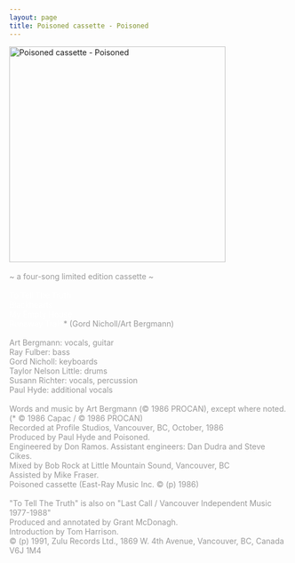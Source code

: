 ```yaml
---
layout: page
title: Poisoned cassette - Poisoned
---
```

<div>
<div>
<img src="images/stories/album_covers/album_descriptions/poisoned-poisoned(cassette).jpg" alt="Poisoned cassette - Poisoned" title="Poisoned cassette - Poisoned" style="border: 0px solid #000000; width: 389px; height: 388px" width="389" align="bottom" height="388" /><br />
<br />
<span style="color: #999999" class="Apple-style-span">~ a four-song limited edition cassette ~</span><br />
</div>
<div>
<br />
<span style="color: #ffffff">To Tell The Truth <br />
Blackhearts<br />
My Empty House<br />
Runaway Train</span><span style="color: #999999">* (Gord Nicholl/Art Bergmann)<br />
<br />
Art Bergmann: vocals, guitar<br />
Ray Fulber: bass<br />
Gord Nicholl: keyboards<br />
Taylor Nelson Little: drums<br />
Susann Richter: vocals, percussion<br />
Paul Hyde: additional vocals<br />
<br />
</span><span style="color: #999999">Words and music by Art Bergmann</span><span style="color: #999999"> (&copy; 1986 PROCAN), except where noted. (* &copy; 1986 Capac / &copy; 1986 PROCAN)<br />
Recorded at Profile Studios, Vancouver, BC, October, 1986<br />
Produced by Paul Hyde and Poisoned.<br />
Engineered by Don Ramos. Assistant engineers: Dan Dudra and Steve Cikes.<br />
Mixed by Bob Rock at Little Mountain Sound, Vancouver, BC<br />
Assisted by Mike Fraser.<br />
Poisoned cassette (East-Ray Music Inc. &copy; (p) 1986)<br />
<br />
&quot;To Tell The Truth&quot; is also on &quot;Last Call / Vancouver Independent Music 1977-1988&quot;<br />
Produced and annotated by Grant McDonagh.<br />
Introduction by Tom Harrison.<br />
&copy; (p) 1991, Zulu Records Ltd., 1869 W. 4th Avenue, Vancouver, BC, Canada V6J 1M4</span><br />
<!--EndFragment-->
</div>
</div>
